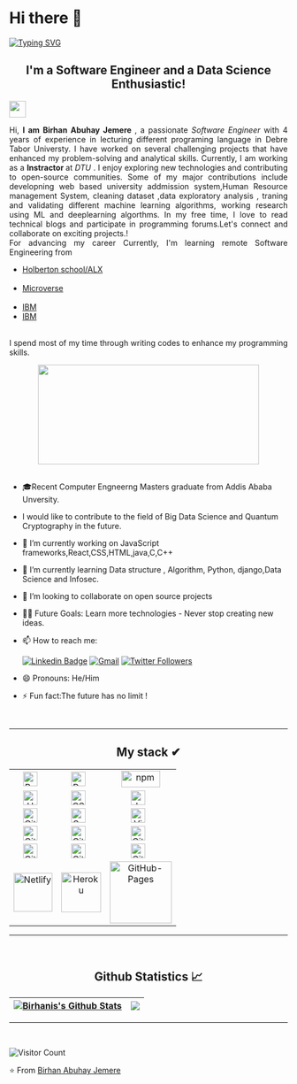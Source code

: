 # Hi there 👋
[![Typing SVG](https://readme-typing-svg.herokuapp.com?size=35&duration=4500&color=975BF7&center=true&vCenter=true&width=1000&lines=Welcome!%F0%9F%A4%97;I'm+Birhan+Abuhay+Jemere+%F0%9F%91%8B;Nice+to+meet+you!%F0%9F%98%84)](https://git.io/typing-svg)

<h2 align="center"> I'm a Software Engineer and a Data Science Enthusiastic!</h2>
<img align="center" src="https://media.giphy.com/media/WUlplcMpOCEmTGBtBW/giphy.gif" width="30">
<div align="justify">
<p align="justify"> Hi, <strong> I am Birhan Abuhay Jemere </strong>, a passionate <em>Software Engineer </em> with 4 years of experience in lecturing different programing language in Debre Tabor Universty. I have worked on several challenging projects that have enhanced my problem-solving and analytical skills. Currently, I am working as a <b> Instractor </b> at <em> DTU </em>. I enjoy exploring new technologies and contributing to open-source communities. Some of my major contributions include developning web based university addmission system,Human Resource management System, cleaning dataset ,data exploratory analysis , traning and validating different machine learning algorithms, working research using ML and deeplearning algorthms. In my free time, I love to read technical blogs and participate in programming forums.Let's connect and collaborate on exciting projects.!<br> For advancing my career Currently, I'm learning remote Software Engineering from 
<ul>
  <li><a href="https://www.alxafrica.com/">Holberton school/ALX</a></li><br>
  <li><a href="https://www.microverse.org/">Microverse </a></li><br>
  <li><a href="https://www.coursera.org/professional-certificates/ibm-backend-development" > IBM </a> </li>
  <li><a href="https://www.coursera.org/professional-certificates/ibm-backend-development" > IBM </a> </li>
   
</ul> <br> I spend most of my time through writing codes to enhance my programming skills.</p>
</div>
<div align="center">
<img align="center" src="https://media2.giphy.com/media/qgQUggAC3Pfv687qPC/giphy.gif" width="400" height="180" />

</div>

<!-- - <p>You can check out my portfolio <a href="https://somdotta-dev.netlify.app/">here</a><img src="https://media.giphy.com/media/cKPse5DZaptID3YAMK/giphy.gif" width="60"></p> -->
<br>

- 🎓Recent Computer Engneerng Masters graduate from Addis Ababa Unversity.
- I would like to contribute to the field of Big Data Science and Quantum Cryptography in the future.
- 🔭 I’m currently working on JavaScript frameworks,React,CSS,HTML,java,C,C++
- 🌱 I’m currently learning Data structure , Algorithm, Python, django,Data Science and Infosec.
- 👯 I’m looking to collaborate on open source projects
- 💪🏼 Future Goals: Learn more technologies - Never stop creating new ideas.
- 📫 How to reach me: 

   [![Linkedin Badge](https://img.shields.io/badge/LinkedIn-0077B5?style=for-the-badge&logo=linkedin&logoColor=white)](https://www.linkedin.com/in/birhan-abuhay-jemere-a30b441a3/)     [![Gmail](https://img.shields.io/badge/-GMAIL-D14836?style=for-the-badge&logo=gmail&logoColor=white)](mailto:bura.abuy2015@gmail.com)    [![Twitter Followers](https://img.shields.io/twitter/follow/TwitterHandle?style=social)](href="https://twitter.com/AbuhayJemere)   

- 😄 Pronouns: He/Him
- ⚡ Fun fact:The future has no limit !


<br>
<hr>
<h2 align="center"> My stack ✔︎ </h2>

<table align="center">
    <tr>
      <td align="center"><img align="center" alt="React" width="26px" src="https://cdn.jsdelivr.net/gh/devicons/devicon/icons/react/react-original.svg" style="padding-right:10px;" /></td>
      <td align="center"><img align="center" alt="Redux" width="26px" src="https://encrypted-tbn0.gstatic.com/images?q=tbn:ANd9GcRbDn-_kLAcnntK415Ct2XJd9Uz6A74Qs6LkvcoS6GNWzG-0zsBTBS1EUTYdJXXJn-JnqQ&usqp=CAU" style="padding-right:10px;" /></td>
      <td align="center"><img align="center" alt="npm" width="70px" height="30px" src="https://miro.medium.com/max/992/1*vNxRoIvGAIXuArDaSRYjLw.png"/></td>
    </tr>
    <tr>
        <td align="center"><img align="center" alt="HTML5" width="26px" src="https://cdn.jsdelivr.net/gh/devicons/devicon/icons/html5/html5-original.svg" style="padding-right:10px;" /></td>
        <td align="center"><img align="center" alt="CSS3" width="26px" src="https://cdn.jsdelivr.net/gh/devicons/devicon/icons/css3/css3-original.svg" style="padding-right:10px;" /></td>
        <td align="center"><img align="center" alt="JavaScript" width="26px" src="https://cdn.jsdelivr.net/gh/devicons/devicon/icons/javascript/javascript-original.svg" style="padding-right:10px;" /></td>
    </tr>
    <tr>
        <td align="center"><img align="center" alt="GitHub" width="26px" src="https://c.neh.tw/thumb/f/720/comhiclipartdxcpb.jpg" style="padding-right:10px;" /></td>
        <td align="center"><img align="center" alt="Sass" width="26px" src="https://cdn.jsdelivr.net/gh/devicons/devicon/icons/sass/sass-original.svg" style="padding-right:10px;" /></td>
        <td align="center">
        <img align="center" alt="Visual Studio Code" width="26px" src="https://cdn.jsdelivr.net/gh/devicons/devicon/icons/vscode/vscode-original.svg" style="padding-right:10px;" /></td>
    </tr>
    <tr>
      <td align="center"><img align="center" alt="Git" width="26px" src="https://cdn.jsdelivr.net/gh/devicons/devicon/icons/git/git-original.svg" style="padding-right:10px;" /></td>
      <td align="center"><img align="center" alt="Git" width="26px" src="https://www.pngitem.com/pimgs/m/288-2880547_node-node-js-hd-png-download.png" style="padding-right:10px;" /></td>
      <td align="center"><img align="center" alt="Git" width="26px" src="https://upload.wikimedia.org/wikipedia/commons/thumb/2/29/Postgresql_elephant.svg/1985px-Postgresql_elephant.svg.png" style="padding-right:10px;" /></td>
    </tr>
    <tr>
      <td align="center"><img align="center" alt="Git" width="26px" src="https://upload.wikimedia.org/wikipedia/commons/thumb/7/73/Ruby_logo.svg/1200px-Ruby_logo.svg.png" style="padding-right:10px;" /></td>
      <td align="center"><img align="center" alt="Git" width="26px" src="https://upload.wikimedia.org/wikipedia/commons/thumb/6/62/Ruby_On_Rails_Logo.svg/1200px-Ruby_On_Rails_Logo.svg.png" style="padding-right:10px;" /></td>
      <td align="center"><img align="center" alt="Git" width="26px" src="https://user-images.githubusercontent.com/5307958/38454395-eba34a8a-3a90-11e8-9c95-680a7aea037f.png" style="padding-right:10px;" /></td>
    </tr>
    <tr>
      <td align="center"><img alt="Netlify" width="70px" src="https://img.shields.io/badge/-Netlify-white?logo=Netlify&logoColor=00C7B7&style=plastic"/></td>
      <td align="center"><img alt="Heroku" width="72px" src="https://img.shields.io/badge/-Heroku-white?logo=Heroku&logoColor=430098&style=plastic"/></td>
      <td align="center"><img alt="GitHub-Pages" width="112px" src="https://www.vhv.rs/dpng/d/443-4430861_django-python-logo-png-png-download-django-python.png"/></td>
    </tr>
</table>
<hr>

<br>

  <h2 align="center"> Github Statistics 📈 </h2>


| <a href="https://github-readme-stats.vercel.app/api?username=TgGeda&show_icons=true&theme=radical"><img align="center" src="https://github-readme-stats.vercel.app/api?username=TgGeda&show_icons=true&theme=radical" alt="Birhanis's Github Stats" /></a> | <a href="https://github-readme-stats.vercel.app/api/top-langs/?username=TgGeda&layout=compact&theme=radical"><img align="center" src="https://github-readme-stats.vercel.app/api/top-langs/?username=TgGeda&layout=compact&theme=radical" /></a> |
| ------------- | ------------- |
<hr>
<br>

![Visitor Count](https://profile-counter.glitch.me/{TgGeda}/count.svg)

⭐️ From [Birhan Abuhay Jemere](http://www.github.com/TgGeda)

